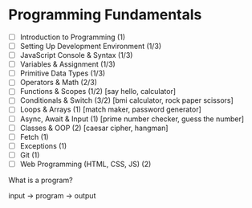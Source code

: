 # Programming Fundamentals

- [ ] Introduction to Programming (1)
- [ ] Setting Up Development Environment (1/3)
- [ ] JavaScript Console & Syntax (1/3)
- [ ] Variables & Assignment (1/3)
- [ ] Primitive Data Types (1/3)
- [ ] Operators & Math (2/3)
- [ ] Functions & Scopes (1/2) [say hello, calculator]
- [ ] Conditionals & Switch (3/2) [bmi calculator, rock paper scissors]
- [ ] Loops & Arrays (1) [match maker, password generator]
- [ ] Async, Await & Input (1) [prime number checker, guess the number]
- [ ] Classes & OOP (2) [caesar cipher, hangman]
- [ ] Fetch (1)
- [ ] Exceptions (1)
- [ ] Git (1)
- [ ] Web Programming (HTML, CSS, JS) (2)

What is a program?

input -> program -> output
